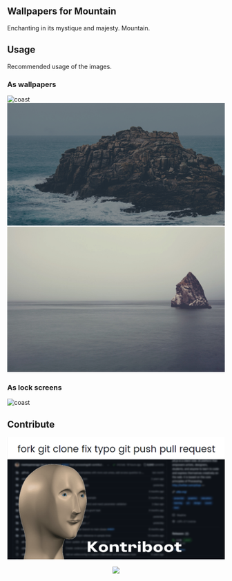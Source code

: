 ## Wallpapers for Mountain
Enchanting in its mystique and majesty. Mountain.

## Usage
Recommended usage of the images.

### As wallpapers
<img src='nature/coast.png' alt='coast' width='600'/>

<img src='nature/rocks.jpg' alt='coast' width='600'/>

<img src='nature/pointy_rock.jpg' alt='coast' width='600'/>

### As lock screens
<img src='nature/peony.jpg' alt='coast' width='600'/>

## Contribute 
![Kontriboot](kontriboot.png)

<p align='center'>
<a href='https://github.com/mountain-theme/Mountain'><img src='https://img.shields.io/static/v1?label=Powered%20By&message=Mountain&color=9ec49f&style=for-the-badge&labelColor=0f0f0f'></a>
</p>

